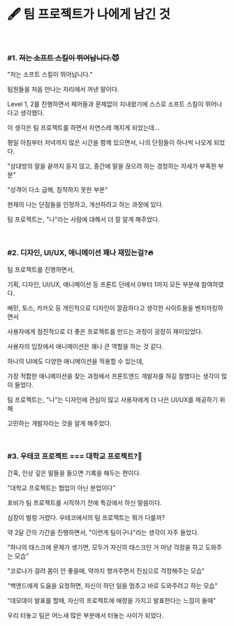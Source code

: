# 🖋 팀 프로젝트가 나에게 남긴 것

<br>

### #1. ~~저는 소프트 스킬이 뛰어납니다.😈~~

"저는 소프트 스킬이 뛰어납니다."

팀원들을 처음 만나는 자리에서 꺼낸 말이다.

Level 1, 2를 진행하면서 페어들과 문제없이 지내왔기에 스스로 소프트 스킬이 뛰어나다고 생각했다.

이 생각은 팀 프로젝트를 하면서 자연스레 깨지게 되었는데...

평일 아침부터 저녁까지 많은 시간을 함께 있으면서, 나의 단점들이 하나씩 나오게 되었다.

"상대방의 말을 끝까지 듣지 않고, 중간에 말을 끊으려 하는 경청하는 자세가 부족한 부분"

"성격이 다소 급해, 침착하지 못한 부분"

현재의 나는 단점들을 인정하고, 개선하려고 하는 과정에 있다.

팀 프로젝트는, "나"라는 사람에 대해서 더 잘 알게 해주었다.

<br>

### #2. 디자인, UI/UX, 애니메이션 꽤나 재밌는걸?🔥

팀 프로젝트를 진행하면서,

기획, 디자인, UI/UX, 애니메이션 등 프론트 단에서 0부터 1까지 모든 부분에 참여하였다.

배민, 토스, 카카오 등 개인적으로 디자인이 깔끔하다고 생각한 사이트들을 벤치마킹하면서

사용자에게 점진적으로 더 좋은 프로젝트를 만드는 과정이 굉장히 재미있었다.

사용자의 입장에서 애니메이션은 꽤나 큰 역할을 하는 것 같다.

하나의 UI에도 다양한 애니메이션을 적용할 수 있는데,

가장 적합한 애니메이션을 찾는 과정에서 프론트엔드 개발자를 하길 잘했다는 생각이 많이 들었다.

팀 프로젝트는, "나"는 디자인에 관심이 많고 사용자에게 더 나은 UI/UX를 제공하기 위해

고민하는 개발자라는 것을 알게 해주었다.

<br>

### #3. 우테코 프로젝트 === 대학교 프로젝트?🤔

간혹, 인상 깊은 말들을 들으면 기록을 해두는 편이다.

"대학교 프로젝트는 협업이 아닌 분업이다"

포비가 팀 프로젝트를 시작하기 전에 특강에서 하신 말씀이다.

심장이 벌렁 거렸다. 우테코에서의 팀 프로젝트는 뭐가 다를까?

약 2달 간의 기간을 진행하면서, "이런게 팀이구나"라는 생각이 자주 들었다.

"하나의 태스크에 문제가 생기면, 모두가 자신의 태스크인 거 마냥 걱정을 하고 도와주는 모습"

"코로나가 걸려 몸이 안 좋을때, 약까지 챙겨주면서 진심으로 걱정해주는 모습"

"백엔드에게 도움을 요청하면, 자신이 하던 일을 멈추고 바로 도와주려고 하는 모습"

"데모데이 발표를 할때, 자신의 프로젝트에 애정을 가지고 발표한다는 느낌이 들때"

우리 터놓고 팀은 어느새 많은 부분에서 터놓는 사이가 되었다.
